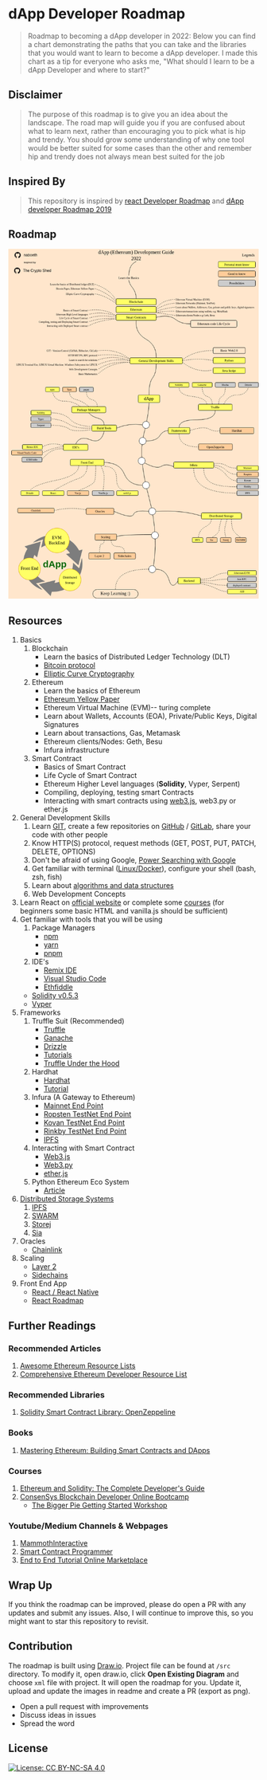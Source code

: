 # dApp Developer Roadmap


> Roadmap to becoming a dApp developer in 2022:
Below you can find a chart demonstrating the paths that you can take and the libraries that you would want to learn to become a dApp developer. I made this chart as a tip for everyone who asks me, "What should I learn to be a dApp Developer and where to start?"

## Disclaimer
> The purpose of this roadmap is to give you an idea about the landscape. The road map will guide you if you are confused about what to learn next, rather than encouraging you to pick what is hip and trendy. You should grow some understanding of why one tool would be better suited for some cases than the other and remember hip and trendy does not always mean best suited for the job

## Inspired By
> This repository is inspired by [react Developer Roadmap](https://github.com/adam-golab/react-developer-roadmap) and [dApp developer Roadmap 2019](https://github.com/thecryptoshed/eth-dapp-developer-roadmap)

## Roadmap

![Roadmap](./dapp-developer-roadmap_.png)

## Resources

1. Basics
    1. Blockchain
        * Learn the basics of Distributed Ledger Technology (DLT)
        * [Bitcoin protocol](https://medium.com/coinmonks/bitcoin-white-paper-explained-part-1-4-16cba783146a)
        * [Elliptic Curve Cryptography](https://medium.com/coinmonks/learn-how-to-code-elliptic-curve-cryptography-a952dfdc20ab)
    2. Ethereum
        * Learn the basics of Ethereum
        * [Ethereum Yellow Paper](https://ethereum.github.io/yellowpaper/paper.pdf) 
        * Ethereum Virtual Machine (EVM)-- turing complete
        * Learn about Wallets, Accounts (EOA), Private/Public Keys, Digital Signatures
        * Learn about transactions, Gas, Metamask
        * Ethereum clients/Nodes: Geth, Besu
        * Infura infrastructure
    3. Smart Contract
        * Basics of Smart Contract
        * Life Cycle of Smart Contract
        * Ethereum Higher Level languages (**Solidity**, Vyper, Serpent)
        * Compiling, deploying, testing smart Contracts
        * Interacting with smart contracts using [web3.js](https://livecodestream.dev/post/interacting-with-smart-contracts-from-web-apps/), web3.py or ether.js
2. General Development Skills
    1. Learn [GIT](https://medium.com/pixel-pioneers/the-basics-of-version-control-system-git-explained-by-designing-a-new-car-3fb3a10e9e40), create a few repositories on [GitHub](https://github.com/) / [GitLab](https://about.gitlab.com/), share your code with other people
    2. Know HTTP(S) protocol, request methods (GET, POST, PUT, PATCH, DELETE, OPTIONS)
    3. Don't be afraid of using Google, [Power Searching with Google](http://www.powersearchingwithgoogle.com/)
    4. Get familiar with terminal ([Linux/Docker](https://medium.com/coinmonks/how-to-become-a-blockchain-developer-59c830e20f15)), configure your shell (bash, zsh, fish)
    5. Learn about [algorithms and data structures](https://www.youtube.com/c/theroadmap/featured)
    6. Web Development Concepts
3. Learn React on [official website](https://reactjs.org/tutorial/tutorial.html) or complete some [courses](https://egghead.io/courses/the-beginner-s-guide-to-react) (for beginners some basic HTML and vanilla.js should be sufficient)
4. Get familiar with tools that you will be using
    1. Package Managers
        * [npm](https://www.npmjs.com/)
        * [yarn](https://yarnpkg.com/lang/en/)
        * [pnpm](https://pnpm.js.org/)
    2. IDE's
        * [Remix IDE](https://remix.ethereum.org/)
        * [Visual Studio Code](https://code.visualstudio.com/docs/setup/setup-overview)
        * [Ethfiddle](https://ethfiddle.com/)
    * [Solidity v0.5.3](https://solidity.readthedocs.io/en/v0.5.3/)
    * [Vyper](https://github.com/ethereum/vyper)
5. Frameworks
    1. Truffle Suit (Recommended)
        * [Truffle](https://truffleframework.com/truffle)
        * [Ganache](https://truffleframework.com/ganache)
        * [Drizzle](https://truffleframework.com/drizzle)
        * [Tutorials](https://truffleframework.com/tutorials)
        * [Truffle Under the Hood](https://medium.com/heartbankacademy/how-truffle-works-under-the-hood-f1ff6add416c)
    2. Hardhat
        * [Hardhat](https://hardhat.org/)
        * [Tutorial](https://www.youtube.com/playlist?list=PLw-9a9yL-pt3sEhicr6gmuOQdcmWXhCx4)
    3. Infura (A Gateway to Ethereum)
        * [Mainnet End Point](https://infura.io/)
        * [Ropsten TestNet End Point](https://infura.io/)
        * [Kovan TestNet End Point](https://infura.io/)
        * [Rinkby TestNet End Point](https://infura.io/)
        * [IPFS](https://medium.freecodecamp.org/hands-on-get-started-with-infura-and-ipfs-on-ethereum-b63635142af0)
    4. Interacting with Smart Contract
        * [Web3.js](https://web3js.readthedocs.io/en/1.0/)
        * [Web3.py](https://web3py.readthedocs.io/en/stable/)
        * [ether.js](https://docs.ethers.io/v5/)
    5. Python Ethereum Eco System
        * [Article](https://medium.com/@pipermerriam/the-python-ethereum-ecosystem-101bd9ba4de7)
6. [Distributed Storage Systems](https://medium.com/bitfwd/what-is-decentralised-storage-ipfs-filecoin-sia-storj-swarm-5509e476995f)
    1. [IPFS](https://ipfs.io/)
    2. [SWARM](https://swarm-gateways.net/)
    3. [Storej](https://storj.io/)
    4. [Sia](https://sia.tech/)
7. Oracles
    * [Chainlink](https://ens.domains/)
8. Scaling
    * [Layer 2](https://ethereum.org/en/layer-2/)
    * [Sidechains](https://ethereum.org/en/developers/docs/scaling/sidechains/)
9. Front End App
    * [React / React Native](https://truffleframework.com/tutorials/drizzle-and-react-native)
    * [React Roadmap](https://github.com/adam-golab/react-developer-roadmap)
    

## Further Readings

### Recommended Articles
   1. [Awesome Ethereum Resource Lists](https://medium.com/quiknode/awesome-ethereum-resource-lists-dd28a9c17fc1)
   2. [Comprehensive Ethereum Developer Resource List](https://github.com/ConsenSys/ethereum-developer-tools-list/blob/master/README.md)

### Recommended Libraries
   1. [Solidity Smart Contract Library: OpenZeppeline](https://openzeppelin.org/api/docs/get-started.html)

### Books
   1. [Mastering Ethereum: Building Smart Contracts and DApps](https://www.amazon.com/_/dp/1491971940?tag=oreilly20-20)

### Courses
   1. [Ethereum and Solidity: The Complete Developer's Guide](https://www.udemy.com/ethereum-and-solidity-the-complete-developers-guide/)
   2. [ConsenSys Blockchain Developer Online Bootcamp](https://consensys.net/academy/bootcamp/)
        * [The Bigger Pie Getting Started Workshop](https://github.com/The-Bigger-Pie/getting-started-workshop)

### Youtube/Medium Channels & Webpages
   1. [MammothInteractive](https://www.youtube.com/c/MammothInteractive)
   2. [Smart Contract Programmer](https://www.youtube.com/channel/UCJWh7F3AFyQ_x01VKzr9eyA)
   3. [End to End Tutorial Online Marketplace](https://www.ahmetkucukoglu.com/en/developing-blockchain-app-1-create-smart-contract/)

## Wrap Up

If you think the roadmap can be improved, please do open a PR with any updates and submit any issues. Also, I will continue to improve this, so you might want to star this repository to revisit.

## Contribution

The roadmap is built using [Draw.io](https://www.draw.io/). Project file can be found at `/src` directory. To modify it, open draw.io, click **Open Existing Diagram** and choose `xml` file with project. It will open the roadmap for you. Update it, upload and update the images in readme and create a PR (export as png).

- Open a pull request with improvements
- Discuss ideas in issues
- Spread the word

## License

[![License: CC BY-NC-SA 4.0](https://img.shields.io/badge/License-CC%20BY--NC--SA%204.0-lightgrey.svg)](https://creativecommons.org/licenses/by-nc-sa/4.0/)
